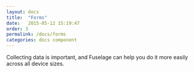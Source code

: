 ```yaml
---
layout: docs
title:  "Forms"
date:   2015-05-12 15:19:47
order: 3
permalink: /docs/forms
categories: docs component
---
```


Collecting data is important, and Fuselage can help you do it more easily across all device sizes.
